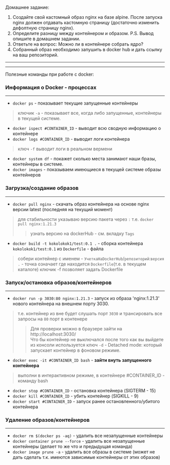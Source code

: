 Домашнее задание:
1. Создайте свой кастомный образ nginx на базе alpine. После запуска nginx должен отдавать кастомную страницу (достаточно изменить дефолтную страницу nginx).
2. Определите разницу между контейнером и образом.
P.S. Вывод опишите в домашнем задании.
3. Ответьте на вопрос: Можно ли в контейнере собрать ядро?
4. Собранный образ необходимо запушить в docker hub и дать ссылку на ваш репозиторий.
---


---
Полезные команды при работе с docker:
### Информация о Docker - процессах
---
* ```docker ps``` - показывает текущие запущенные контейнеры  
> ключик ```-a``` - показывает все, когда либо запущенные, контейнеры в текущей системе.

* ```docker ispect #CONTAINER_ID``` - выводит всю сводную информацию о контейнере  
* ```docker logs #CONTAINER_ID``` - выводит логи контейнера  
> ключ ```-f``` выводит логи в реальном вермени

* ```docker system df``` - покажет сколько места занимают наши бразы, контейнеры в системе.  
* ```docker images``` - показываем имеющиеся в текущей системе образы контейнеров

### Загрузка/создание образов
---
* ```docker pull nginx``` - скачать образ контейнера на основе nginx версии latest (последняя на текущий момент)
> для стабильности указываю версию пакета через ```:``` т.е. ```docker pull nginx:1.21.3```
>> узнать версию на dockerHub - см. вкладку ```Tags```

* ```docker build -t kokolokok1/test:0.1 .``` - сборка контейнера ```kokolokok1/test:0.1``` из ```Dockerfile``` - файла
> собери контейнер с именем - ```УчеткаНаDockerHub```/```репозиторий```:```версия``` ```.``` - точка означает где находится ```Dockerfile```(т.е. в текущем каталоге)
> ключик -f позволяет задать Dockerfile

### Запуск/остановка образов/контейнеров
---
* ```docker run -p 3030:80 nginx:1.21.3``` - запуск из образа 'nginx:1.21.3' нового контейнера на внешнем порту 3030.
> т.е. контейнер из вне будет слушать порт ```3030``` и трансировать все запросы на ```80``` порт в контенере  
>> Для проверки можно в браузере зайти на http://localhost:3030/  
>> Что бы контейнер не выключался после того как вы выйдете из консоли используется ключ ```-d``` - Detached mode: который запускает контейнер в фоновом режиме.

* ```docker exec -it #CONTAINER_ID bash``` - __зайти внуть запущенного контейнера__
> выполни в интерактивном режиме, в контейнере #CONTAINER_ID - команду bash

* ```docker stop #CONTAINER_ID``` - остановка контейнера (SIGTERM - 15)  
* ```docker kill #CONTAINER_ID``` - убить контейнер (SIGKILL - 9)  
* ```docker start #CONTAINER_ID``` - запуск ранее остановленного/убитого контейнера  

### Удаление образов/контейнеров
---
* ```docker rm $(docker ps -aq)``` - удалить все незапущенные контейнеры  
* ```docker container prune --force``` - удалить все незапущенные контейнеры (делает то же что и предыдущая команда)  
* ```docker image prune -a``` - удалить все образы в системе (может не дать сделать т.к. имеются зависимые контейнеры от этих образов)  
